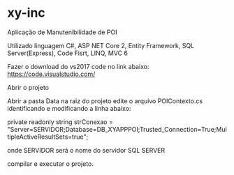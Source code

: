 # xy-inc

Aplicação de Manutenibilidade de POI

Utilizado linguagem C#, ASP NET Core 2, Entity Framework, SQL Server(Express), Code Fisrt, LINQ, MVC 6

Fazer o download do vs2017 code no link abaixo:
https://code.visualstudio.com/


Abrir o projeto 

Abrir a pasta Data na raiz do projeto edite o arquivo POIContexto.cs identificando e modificando a linha abaixo:

  private readonly string strConexao = "Server=SERVIDOR;Database=DB_XYAPPPOI;Trusted_Connection=True;MultipleActiveResultSets=true";
      
  onde SERVIDOR será o nome do servidor SQL SERVER
  
  compilar e executar o projeto.
